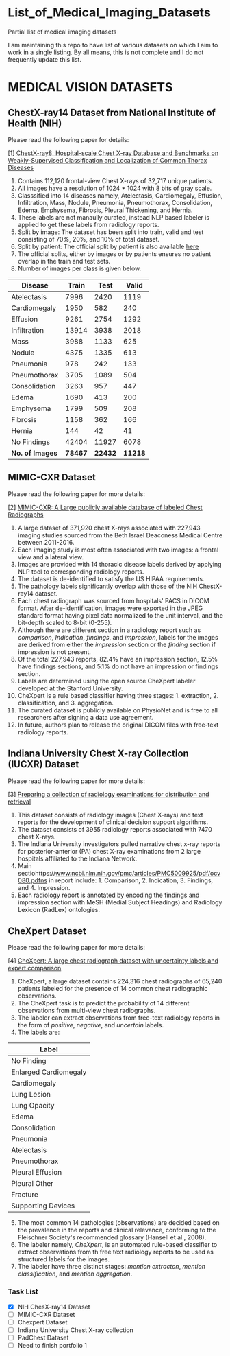 # List_of_Medical_Imaging_Datasets
Partial list of medical imaging datasets

I am maintaining this repo to have list of various datasets on which I aim to work in a single listing. By all means, this is not complete and I do not frequently update this list.

# MEDICAL VISION DATASETS

## ChestX-ray14 Dataset from National Institute of Health (NIH)

Please read the following paper for details:

[1] [ChestX-ray8: Hospital-scale Chest X-ray Database and Benchmarks on Weakly-Supervised Classification and Localization of Common Thorax Diseases](https://arxiv.org/abs/1705.02315)

1. Contains 112,120 frontal-view Chest X-rays of 32,717 unique patients.
2. All images have a resolution of 1024 * 1024 with 8 bits of gray scale.
3. Classsified into 14 diseases namely, Atelectasis, Cardiomegaly, Effusion, Infiltration, Mass, Nodule, Pneumonia, Pneumothorax, Consolidation, Edema, Emphysema, Fibrosis, Pleural Thickening, and Hernia.
4. These labels are not manaully curated, instead NLP based labeler is applied to get these labels from radiology reports.
5. Split by image: The dataset has been split into train, valid and test consisting of 70%, 20%, and 10% of total dataset.
6. Split by patient: The official split by patient is also available [here](https://nihcc.app.box.com/v/ChestXray-NIHCC)
7. The official splits, either by images or by patients ensures no patient overlap in the train and test sets.
8. Number of images per class is given below.

|    Disease        | Train | Test  | Valid |
|-------------------|-------|------ |-------|
|Atelectasis        | 7996  | 2420  | 1119  |
|Cardiomegaly       | 1950  | 582   | 240   |
|Effusion           | 9261  | 2754  | 1292  |
|Infiltration       | 13914 | 3938  | 2018  |
|Mass               | 3988  | 1133  | 625   |
|Nodule             | 4375  | 1335  | 613   |
|Pneumonia          | 978   | 242   | 133   |
|Pneumothorax       | 3705  | 1089  | 504   |
|Consolidation      | 3263  | 957   | 447   |
|Edema              | 1690  | 413   | 200   |
|Emphysema          | 1799  | 509   | 208   |
|Fibrosis           | 1158  | 362   | 166   |
|Hernia             | 144   | 42    |  41   |
|No Findings        | 42404 | 11927 | 6078  |
|**No. of Images**  |**78467**| **22432** | **11218** |

## MIMIC-CXR Dataset

Please read the following paper for more details:

[2] [MIMIC-CXR: A Large publicly available database of labeled Chest Radiographs](https://arxiv.org/pdf/1901.07042.pdf)

1. A large dataset of 371,920 chest X-rays associated with 227,943 imaging studies sourced from the Beth Israel Deaconess Medical Centre between 2011-2016.
2. Each imaging study is most often associated with two images: a frontal view and a lateral view.
3. Images are provided with 14 thoracic disease labels derived by applying NLP tool to corresponding radiology reports.
4. The dataset is de-identified to satisfy the US HIPAA requirements.
5. The pathology labels significantly overlap with those of the NIH ChestX-ray14 dataset.
6. Each chest radiograph was sourced from hospitals' PACS in DICOM format. After de-identification, images were exported in the JPEG standard format having pixel data normalized to the unit interval, and the bit-depth scaled to 8-bit (0-255).
7. Although there are different section in a radiology report such as *comparison*, *Indication*, *findings*, and *impression*, labels for the images are derived from either the *impression* section or the *finding* section if impression is not present. 
8. Of the total 227,943 reports, 82.4% have an impression section, 12.5% have findings sections, and 5.1% do not have an impression or findings section.
9. Labels are determined using the open source CheXpert labeler developed at the Stanford University.
10. CheXpert is a rule based classifier having three stages: 1. extraction, 2. classification, and 3. aggregation. 
11. The curated dataset is publicly available on PhysioNet and is free to all researchers after signing a data use agreement. 
12. In future, authors plan to release the original DICOM files with free-text radiology reports.

## Indiana University Chest X-ray Collection (IUCXR) Dataset

Please read the following paper for more details:

[3] [Preparing a collection of radiology examinations for distribution and retrieval](https://www.ncbi.nlm.nih.gov/pmc/articles/PMC5009925/pdf/ocv080.pdf)

1. This dataset consists of radiology images (Chest X-rays) and text reports for the development of clinical decision support algorithms.
2. The dataset consists of 3955 radiology reports associated with 7470 chest X-rays.
3. The Indiana University investigators pulled narrative chest x-ray reports for posterior-anterior (PA) chest X-ray examinations from 2 large hospitals affiliated to the Indiana Network. 
4. Main sectiohttps://www.ncbi.nlm.nih.gov/pmc/articles/PMC5009925/pdf/ocv080.pdfns in report include: 1. Comparison, 2. Indication, 3. Findings, and 4. Impression. 
5. Each radiology report is annotated by encoding the findings and impression section with MeSH (Medial Subject Headings) and Radiology Lexicon (RadLex) ontologies. 

## CheXpert Dataset

Please read the following paper for more details:

[4] [CheXpert: A large chest radiograph dataset with uncertainty labels and expert comparison](https://arxiv.org/pdf/1901.07031.pdf)

1. CheXpert, a large dataset contains 224,316 chest radiographs of 65,240 patients labeled for the presence of 14 common chest radiographic observations.
2. The CheXpert task is to predict the probability of 14 different observations from multi-view chest radiographs. 
3. The labeler can extract observations from free-text radiology reports in the form of *positive*, *negative*, and *uncertain* labels.
4. The labels are: 

|     Label             |
|-----------------------|
| No Finding            |
| Enlarged Cardiomegaly |
| Cardiomegaly          |
| Lung Lesion           |
| Lung Opacity          |
| Edema                 |
| Consolidation         |
| Pneumonia             |
| Atelectasis           |
| Pneumothorax          |
| Pleural Effusion      |
| Pleural Other         |
| Fracture              |
| Supporting Devices    |

5. The most common 14 pathologies (observations) are decided based on the prevalence in the reports and clinical relevance, conforming to the Fleischner Society's recommended glossary (Hansell et al., 2008). 
6. The labeler namely, *CheXpert*, is an automated rule-based classifier to extract observations from th free text radiology reports to be used as structured labels for the images. 
8. The labeler have three distinct stages: *mention extracton*, *mention classification*, and *mention aggregation*.



### Task List
- [x] NIH ChesX-ray14 Dataset
- [ ] MIMIC-CXR Dataset
- [ ] Chexpert Dataset
- [ ] Indiana University Chest X-ray collection
- [ ] PadChest Dataset
- [ ] Need to finish portfolio 1
